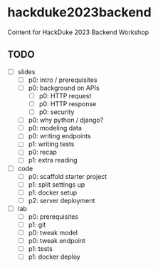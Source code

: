 # hackduke2023backend

Content for HackDuke 2023 Backend Workshop


## TODO

- [ ] slides
  - [ ] p0: intro / prerequisites
  - [ ] p0: background on APIs
    - [ ] p0: HTTP request
    - [ ] p0: HTTP response
    - [ ] p0: security
  - [ ] p0: why python / django?
  - [ ] p0: modeling data
  - [ ] p0: writing endpoints
  - [ ] p1: writing tests
  - [ ] p0: recap
  - [ ] p1: extra reading
- [ ] code
  - [ ] p0: scaffold starter project
  - [ ] p1: split settings up
  - [ ] p1: docker setup
  - [ ] p2: server deployment
- [ ] lab
  - [ ] p0: prerequisites
  - [ ] p1: git
  - [ ] p0: tweak model
  - [ ] p0: tweak endpoint
  - [ ] p1: tests
  - [ ] p1: docker deploy
